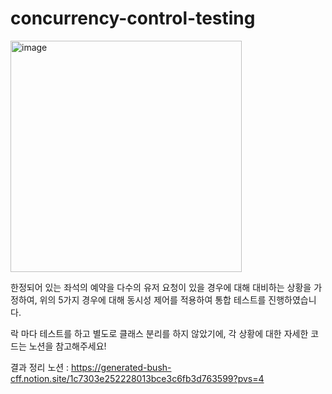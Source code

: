 # concurrency-control-testing


<img width="370" alt="image" src="https://github.com/user-attachments/assets/d61b66fd-49b0-44f2-8002-5d142f70c6ab" />


한정되어 있는 좌석의 예약을 다수의 유저 요청이 있을 경우에 대해 대비하는 상황을 가정하여, 위의 5가지 경우에 대해 동시성 제어를 적용하여 통합 테스트를 진행하였습니다.

락 마다 테스트를 하고 별도로 클래스 분리를 하지 않았기에, 각 상황에 대한 자세한 코드는 노션을 참고해주세요!


결과 정리 노션 : https://generated-bush-cff.notion.site/1c7303e252228013bce3c6fb3d763599?pvs=4

